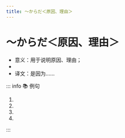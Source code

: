 ```yaml
---
title: ～からだ＜原因、理由＞
---
```

            
# ～からだ＜原因、理由＞

* 意义：用于说明原因、理由；
* <grammer-content sentence="接续：**简体句子** + からだ。书面语中一般用**「～からである」**；" />
* 译文：是因为……

::: info :books: 例句

1. <grammer-content id='1-10-13-0' sentence="しかし、[日本/にほん]では[音/おと]を[立て/たて]て[食べ/たべ]てもいい。その[音/お]とには「おいしい」の[意味/いみ]がある**からである**。" trans="但是，在日本可以发出声音吃，因为那个声音有”好吃“的意思。" />
2. <grammer-content id='1-10-13-1' sentence="[日曜日/にちようび]はどこへも[行/い]きません。ゆっくり[休み/やすみ]たい**からです**。" trans="周日哪儿都不想去。因为我要好好休息下。" />
3. <grammer-content id='1-10-13-2' sentence="[私/わたし]たちがこのように[交流/こうりゅう]できるのは、[言語/げんご]がある**からである**。" trans="我们之所以可以交流，是因为有语言。" />
4. <grammer-content id='1-10-13-3' sentence="A: どうして[答え/こたえ]なかったんですか。" trans="为什么不回答呢？" />
   <grammer-content id='1-10-13-4' sentence="B: [相手/あいて]の[質問/しつもん]がわからなかった**からです**。" trans="因为我没理解对方的问题。" />

:::
